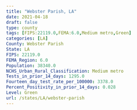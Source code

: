 ```yaml
---
title: "Webster Parish, LA"
date: 2021-04-18
draft: false
type: county
tags: [FIPS:22119.0,FEMA:6.0,Medium metro,Green]
categories: [LA]
County: Webster Parish
State: LA
FIPS: 22119.0
FEMA_Region: 6.0
Population: 38340.0
NCHS_Urban_Rural_Classification: Medium metro
Tests_in_prior_14_days: 1295.0
Fourteen_day_test_rate_per_100000: 3378.0
Percent_Positivity_in_prior_14_days: 0.028
Level: Green
url: /states/LA/webster-parish
---
```



